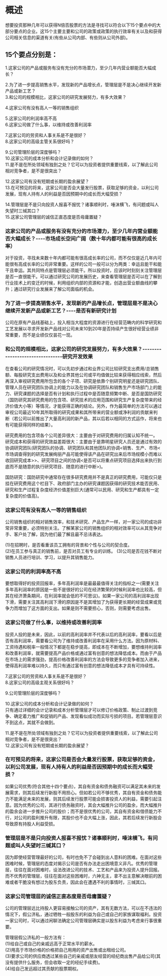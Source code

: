 # 概述
想要投资那种几年可以获得N倍否股票的方法是寻找可以符合以下15个要点中的大部分要点的企业。这15个主要主要和公司的政策或政策的执行效率有关以及和获得公司相关信息的渠道有关(有些从公司内部、有些则从公司外部)。

## 15个要点分别是：
1.这家公司的产品或服务有没有充分的市场潜力，至少几年内营业额能否大幅成长？  

2.为了进一步提高销售水平，发现新的产品增长点，管理层是不是决心继续开发新产品或新工艺？     
3.和公司的规模相比，这家公司的研究发展努力，有多大效果？ 

4.这家公司有没有高人一等的销售组织  

5.这家公司的利润率高不高     
6.这家公司做了什么事，以维持或改善利润率 

7.这家公司的劳资和人事关系是不是很好？     
8.这家公司的高级主管关系很好吗？   

9.公司管理阶层的深度够吗？     
10.这家公司的成本分析和会计记录做的如何？      
11.是不是在所处领域有独到之处？它可以为投资者提供重要线索，以了解此公司相对竞争者，是不是很突出？

12.这家公司有没有短期或长期的盈余展望？          
13.在可预见的将来，这家公司是否会大量发行股票，获取足够的资金，以利公司发展，现有人持有人的利益是否因预期中的成长而大幅受损？  

14.管理层是不是只向投资人报喜不报忧？诸事顺利时，唾沫横飞，有问题或叫人失望时三缄其口？             
15.这家公司管理层的诚信正直态度是否毋庸置疑？  


### 这家公司的产品或服务有没有充分的市场潜力，至少几年内营业额能否大幅成长？----市场成长空间广阔（数十年内都可能有很高的成长率）   
  对于投资，寻找未来数十年内都可能有很高成长率的公司，而不仅仅是近几年内可能很有高成长率的公司非常重要。这样的公司一般可以分为两类：幸运且能干和能干且幸运。其共同特点是管理层必须能干。所以投资时，应该时时刻刻关注管理层是否一直很能干。可以通过研究公司的发展历史，来查看管理层是否可以在了解到行业技术上的变迁的时候，利用组织内部的资源和才能，创造出营业额曲线的攀升；通过研究行业发展来了解公司面临的机会。   
  
### 为了进一步提高销售水平，发现新的产品增长点，管理层是不是决心继续开发新产品或新工艺？----是否有新研究计划        
  公司在原有产品线基础上，投入相当大程度的资源进行在经营范畴内的科学研究和工艺发展以寻求开发新产品线对公司未来10到20年是否持续产生很好经营业绩非常重要，而不是业绩仅仅昙花一现。
  
### 和公司的规模相比，这家公司的研究发展努力，有多大效果？--------------------------------研究开发效果       
在查看公司的研究情况时，可以先初步通过和业界公司比较研究支出费用/总销售额、每股研究支出费用以及和业界其他公司或平均值做比较来获得相应线索，然后再深入审视研究费用所包含的各个子项、研究是依靠个别研究明星还是研究团队、管理人员在研究团队协调上的能力以及在协调研究团队和销售生产市场部门上的能力、研究课题的选择是否有计划和执行过程中是否随意频繁中断、是否是国防研究（国防研究其研究费用的包含项、研究技术的应用范围和研究生产复杂度带来的经济价值大小等）等情况，才能获得正确的结论。另外，作为最简单的方法可以通过审视公司最近10年其所取得的研究成果和其所带来的营业额或净利润的贡献来判断（若公司以前推出了大量高利润的新产品，其以后若以相同的方式运作，将来也有可能获得同样的结果）。    

研究费用的包含项各个公司差异很大：主要由于对研究费用的归属认知不统一。       
研究成本和获得的研究效益差距很大：主要由于是靠明星研究人员还是通过有效的协调研究团队(研究团队的协调、研究团队和其他团队的协调<销售、生产、市场<市场调查得到的研究发展绚丽产品可能使得该产品在研究出来后市场规模小而难以收回研究成本>>、研究项目之间的协调<是否可以将重点研究项目选择出来执行到底而不是随意的执行研究项目、随意的进行中断>)。      

国防研究：国防研究中通常存在很多研究费用并不是真正的研究费用，可能仅只是挂在研究费用这个栏目下、政府部门主办的研究课题因获得的研究技术能否民用、研究和生产过程复杂度经济价值差别巨大(通常可以民用、研究和生产都具有一定复杂度的价值高)。      

### 这家公司有没有高人一等的销售组织         
  公司销售组织的相对销售效率，和技术研究、产品生产一样，对一家公司的成功非常非常重要，必须特别关注。了解某家公司的销售组织的相对效率可以从其竞争对手、客户处了解，因为他们最了解且最不忌讳表达。

  (1)在招聘时，是否看重该员工拥有的背景和个性与公司的契合度。  
  (2)在员工参与真正的销售前，是否对员工有专业的训练。 
  (3)公司是否花钱不断对销售人员进行培训、学习，以提升其销售能力。  

### 这家公司的利润率高不高     
  要想取得好的投资回报率，多年高利润率是最最最值得关注的指标之一(需要关注多年高利润率的原因是一些不是很好的公司在经济繁荣的时候利润率也比较高，但其在经济萧条期间，在利润率就会低的不可思议)。如果一家公司的高利润率出现下滑，需要关注其高利润下滑的原因是不是其增加了为获得更长期的经营成果或竞争力而增加了这方面的支出。如果是则不需要担心，否则，则需要考虑出售。  

### 这家公司做了什么事，以维持或改善利润率       
  投资人投的是未来，因此，以前的高利润率并不代表以后的高利润率，要看以后是否有高利润率，需要看公司为了维持或改善利润率在采用什么方法。因为原材料、工资待遇和税率一般情况下都是在稳步提高，即成本在不断增加，要想维持利润率和改善利润率，就需要提高产品价格或通过富有创意的想法降低成本。而由于产品在市场上的需求强劲，提高价格改善利润率的方法会导致更多的竞争者加入进来，使得高利润率难以持久，而只有通过富有创意的想法降低成本才具有可持续性。    

7.这家公司的劳资和人事关系是不是很好？     
8.这家公司的高级主观关系很好吗？     
 
9.公司管理阶层的深度够吗？     

10.这家公司的成本分析和会计记录做的如何？          
只有通过详细的会计记录和成本分析管理层才可以修订价格政策、制止过渡到竞争、确定着力推广和促销的产品、发现看似成功而实际亏损的项目。若管理层意识不到这点，其就不会做到。   

11.是不是在所处领域有独到之处？它可以为投资者提供重要线索，以了解此公司相对竞争者，是不是很突出？      
12.这家公司有没有短期或长期的盈余展望？          

### 在可预见的将来，这家公司是否会大量发行股票，获取足够的资金，以利公司发展，现有人持有人的利益是否因预期中的成长而大幅受损？        
如果公司优秀(符合其他十四个要点)，其自有资金和债务融资可以满足其未来的发展需求，则其后续发行新股不用担心。但如若公司不够优秀，其自有资金和债务能力不能满足未来的发展，则其后续发行股票可能会损害投资人的利益，需要引起注意。因为优秀的公司，其进行债务融资时，其会大幅推升公司的盈余，而大幅推升的盈余会进一步推升公司的股价；而不是很优秀的公司，其自有资金和借债能力不行，对公司的盈利推升有限，其股价也不会大幅上涨，因此，其若后续发行新股会导致原有持股人利益受损。

### 管理层是不是只向投资人报喜不报忧？诸事顺利时，唾沫横飞，有问题或叫人失望时三缄其口？ 
因为即使经营管理最好的公司，有时也免不了会碰到出人意料的困难。在面对这些困难时候，管理层的态度对揭示公司是否有办法走出困境意义非凡。优秀的管理层，往往在面对困难时，设法改进公司的技术、工艺和产品来为投资人提升回报。而不优秀的管理层，往往在面对这些困难时，六神无主，拿不出主意解决眼前的困难或者干脆没有想过为股东负责，因此会在遭遇不利的事情时，三缄其口。

### 这家公司管理层的诚信正直态度是否毋庸置疑？         
公司的管理层远比持股人更容易接触公司的资产，其有无数方法，可以在不违法的情况下，假公济私，通过牺牲一般股东的利益为自己或自己的家族谋取福利。投资一家公司时，可以通过闲聊法确定公司管理层确实是以股东利益为考虑来行事很重要。   

管理层假公济私的一般方法有：   
(1)给自己或自己的亲戚远高于正常水平的薪水。   
(2)用高于市场价格的价格把自己用用的资产出售或出租给公司。   
(3)要求公司的供应商透过某些自己的亲戚或朋友经营的经纪商出售产品给公司(其没有提供什么服务，但会收取一定的经纪手续费)。   
(4)给自己发远超过其贡献的股票期权。

